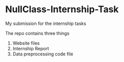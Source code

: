 # NullClass-Internship-Task

My submission for the internship tasks

The repo contains three things 
1. Website files
2. Internship Report
3. Data preprocessing code file
